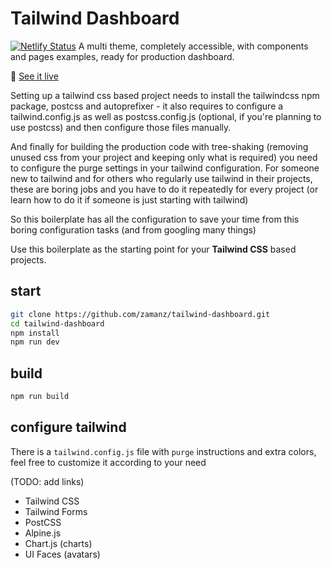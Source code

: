 # Tailwind Dashboard

[![Netlify Status](https://api.netlify.com/api/v1/badges/598cb145-3332-4c52-a9b9-b9568f45bb55/deploy-status)](https://app.netlify.com/sites/tailwind-dashbard/deploys)
A multi theme, completely accessible, with components and pages examples, ready for production dashboard.

🧪 [See it live](https://tailwind-dashbard.netlify.app)

Setting up a tailwind css based project needs to install the tailwindcss npm package, postcss and autoprefixer - it also requires to configure a tailwind.config.js as well as postcss.config.js (optional, if you're planning to use postcss) and then configure those files manually.

And finally for building the production code with tree-shaking (removing unused css from your project and keeping only what is required) you need to configure the purge settings in your tailwind configuration. For someone new to tailwind and for others who regularly use tailwind in their projects, these are boring jobs and you have to do it repeatedly for every project (or learn how to do it if someone is just starting with tailwind)

So this boilerplate has all the configuration to save your time from this boring configuration tasks (and from googling many things)

Use this boilerplate as the starting point for your **Tailwind CSS** based projects.

## start

```sh
git clone https://github.com/zamanz/tailwind-dashboard.git
cd tailwind-dashboard
npm install
npm run dev
```

## build

```sh
npm run build
```

## configure tailwind

There is a `tailwind.config.js` file with `purge` instructions and extra colors, feel free to customize it according to your need

(TODO: add links)

- Tailwind CSS
- Tailwind Forms
- PostCSS
- Alpine.js
- Chart.js (charts)
- UI Faces (avatars)

